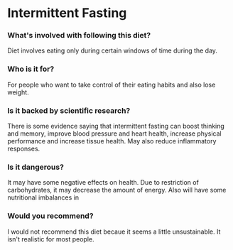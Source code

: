 # Intermittent Fasting
### What's involved with following this diet? 
Diet involves eating only during certain windows of time during the day. 
### Who is it for? 
For people who want to take control of their eating habits and also lose weight. 
### Is it backed by scientific research? 
There is some evidence saying that intermittent fasting can boost thinking and memory, improve blood pressure and heart health, increase physical performance and increase tissue health. May also reduce inflammatory responses. 
### Is it dangerous? 
It may have some negative effects on health. Due to restriction of carbohydrates, it may decrease the amount of energy. Also will have some nutritional imbalances in 
### Would you recommend? 
I would not recommend this diet becaue it seems a little unsustainable. It isn't realistic for most people. 